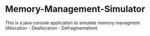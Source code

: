 # Memory-Management-Simulator

This is a java console application to simulate memory managment (Allocation - Deallocation - Defragmentation)
